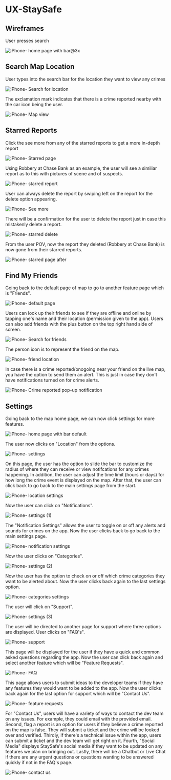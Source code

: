 # UX-StaySafe 

## Wireframes

User presses search 

![iPhone- home page with bar@3x](https://github.com/user-attachments/assets/2ca7ef49-8dd6-4a84-a099-7637a77a36d7)  

## Search Map Location

User types into the search bar for the location they want to view any crimes

![iPhone- Search for location](https://github.com/user-attachments/assets/a9f62895-07d9-4d6b-851d-48d86350868e) 

The exclamation mark indicates that there is a crime reported nearby with the car icon being the user.

![iPhone- Map view](https://github.com/user-attachments/assets/d038dc58-5798-4a27-957a-15e71b271ecb) 

## Starred Reports

Click the see more from any of the starred reports to get a more in-depth report

![iPhone- Starred page](https://github.com/user-attachments/assets/58592c01-69b6-4473-8fb9-860173fada48) 

Using Robbery at Chase Bank as an example, the user will see a similiar report as to this with pictures of scene and of suspects. 

![iPhone- starred report](https://github.com/user-attachments/assets/443f7c11-0f39-4a7b-9573-6b2c45d347b7) 

User can always delete the report by swiping left on the report for the delete option appearing. 

![iPhone- See more](https://github.com/user-attachments/assets/234301c2-d17d-47a8-a6df-0e08cfacc857)

There will be a confirmation for the user to delete the report just in case this mistakenly delete a report. 

![iPhone- starred delete](https://github.com/user-attachments/assets/dbf265ae-17a3-46d6-9e82-c90e8720ad2d)

From the user POV, now the report they deleted (Robbery at Chase Bank) is now gone from their starred reports.

![iPhone- starred page after](https://github.com/user-attachments/assets/75294ad0-4eeb-4036-a719-366ba79497ec)

## Find My Friends

Going back to the default page of map to go to another feature page which is "Friends".

![IPhone- default page](https://github.com/user-attachments/assets/2ec6fd73-7488-4a48-a7b6-a73b781cbb6e)

Users can look up their friends to see if they are offline and online by tapping one's name and their location (permission given to the app). Users can also add friends with the plus button on the top right hand side of screen. 

![iPhone- Search for friends](https://github.com/user-attachments/assets/7a9763d5-f021-4212-afa0-6a070454ed80)

The person icon is to represent the friend on the map.

![iPhone- friend location](https://github.com/user-attachments/assets/14b84d58-eabc-4939-b75c-58b5ace477fe)

In case there is a crime reported/onogoing near your friend on the live map, you have the option to send them an alert. This is just in case they don't have notifications turned on for crime alerts.

![iPhone- Crime reported pop-up notification](https://github.com/user-attachments/assets/03ff12ee-4b1c-4b43-bfeb-9c94086a7755)

## Settings

Going back to the map home page, we can now click settings for more features. 

![iPhone- home page with bar default](https://github.com/user-attachments/assets/f74e4ca0-a894-47cc-9118-60c2c1e64ed3)

The user now clicks on "Location" from the options. 

![iPhone- settings](https://github.com/user-attachments/assets/8c08d339-8bba-4987-8ed9-ea6b2f5d301d)

On this page, the user has the option to slide the bar to customize the radius of where they can receive or view notifcations for any crimes happening. In addition, the user can adjust the time limit (hours or days) for how long the crime event is displayed on the map. After that, the user can click back to go back to the main settings page from the start.

![iPhone- location settings](https://github.com/user-attachments/assets/32c176fa-3c12-4ec1-a834-087a41356cf5)

Now the user can click on "Notifications".

![iPhone- settings (1)](https://github.com/user-attachments/assets/d6ee614f-a257-4249-82f1-1850fbf06ecf)

The "Notification Settings" allows the user to toggle on or off any alerts and sounds for crimes on the app. Now the user clicks back to go back to the main settings page.

![iPhone- notification settings](https://github.com/user-attachments/assets/189714c2-b719-4d86-a134-dcc19ff9b490)

Now the user clicks on "Categories".

![iPhone- settings (2)](https://github.com/user-attachments/assets/5dec91cb-842d-4b27-9b62-f6d90f5054f6)

Now the user has the option to check on or off which crime categories they want to be alerted about. Now the user clicks back again to the last settings option.

![iPhone- categories settings](https://github.com/user-attachments/assets/1263085d-72f9-475a-859c-bdeeaac29fc8)

The user will click on "Support".

![iPhone- settings (3)](https://github.com/user-attachments/assets/6934eeec-a0d2-4dfe-ace1-ef7bb89f180d)

The user will be directed to another page for support where three options are displayed. User clicks on "FAQ's".

![iPhone- support](https://github.com/user-attachments/assets/7d88057a-cff8-4d40-8044-d5236d9b605a)

This page will be displayed for the user if they have a quick and common asked questions regarding the app. Now the user can click back again and select another feature which will be "Feature Requests".

![iPhone- FAQ](https://github.com/user-attachments/assets/a33ef55f-d16e-4b44-b81d-2cf0bfc9bfae)

This page allows users to submit ideas to the developer teams if they have any features they would want to be added to the app. Now the user clicks back again for the last option for support which will be "Contact Us".

![iPhone- feature requests](https://github.com/user-attachments/assets/1edfc468-1fee-4000-ac84-f2b467238a11)

For "Contact Us", users will have a variety of ways to contact the dev team on any issues. For example, they could email with the provided email. Second, flag a report is an option for users if they believe a crime reported on the map is false. They will submit a ticket and the crime will be looked over and verified. Thirdly, if there's a technical issue within the app, users can submit a ticket and the dev team will get right on it. Fourth, "Social Media" displays StaySafe's social media if they want to be updated on any features we plan on bringing out.
Lastly, there will be a Chatbot or Live Chat if there are any urgent questions or questions wanting to be answered quickly if not in the FAQ's page.

![iPhone- contact us](https://github.com/user-attachments/assets/85698816-7516-4ccf-a796-af7e206d9892)





